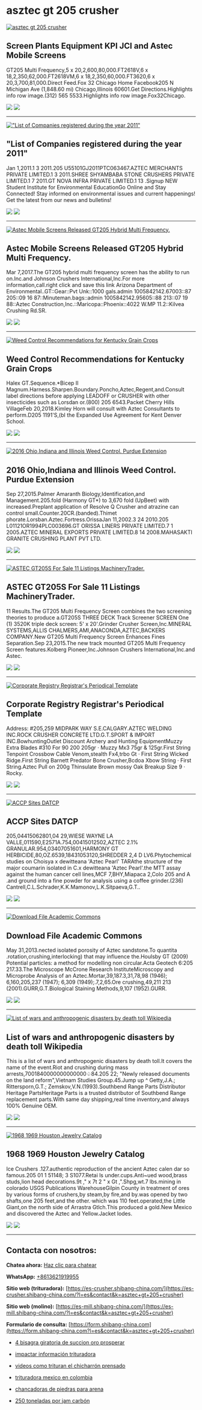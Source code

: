 # asztec gt 205 crusher

<a href="https://swt.shibang-china.com/?l=es&img&k=asztec+gt+205+crusher" target="_blank">![asztec gt 205 crusher](http://static.shibang-china.com/all-800x300/1130.jpg)</a>

## Screen Plants Equipment KPI JCI and Astec Mobile Screens
GT205 Multi Frequency,5 x 20,2,600,80,000.FT2618V,6 x 18,2,350,62,000.FT2618VM,6 x 18,2,350,60,000.FT3620,6 x 20,3,700,81,000.Direct Feed.Fox 32 Chicago Home Facebook205 N Michigan Ave (1,848.60 mi) Chicago,Illinois 60601.Get Directions.Highlights info row image.(312) 565 5533.Highlights info row image.Fox32Chicago.


<a href="https://whatsapp.shibangsoft.com/WhatsApp.php" target="_blank" title="WhatsApp">![](http://static.shibang-china.com/icon/whatsapp.png)</a> <a href="https://swt.shibang-china.com/?l=es&icon&k=asztec+gt+205+crusher" target="_blank">![](http://static.shibang-china.com/icon/chat-es.png)</a>

---

<a href="https://swt.shibang-china.com/?l=es&img&k=asztec+gt+205+crusher" target="_blank">!["List of Companies registered during the year 2011"](http://static.shibang-china.com/all-800x300/895.jpg)</a>

## "List of Companies registered during the year 2011"
Jan 1,2011.1 3 2011.205 U55101GJ2011PTC063467.AZTEC MERCHANTS PRIVATE LIMITED.1 3 2011.SHREE SHYAMBABA STONE CRUSHERS PRIVATE LIMITED.1 7 2011.GT NOVA INFRA PRIVATE LIMITED.1 13 .Signup NEW Student Institute for Environmental EducationGo Online and Stay Connected! Stay informed on environmental issues and current happenings! Get the latest from our news and bulletins!


<a href="https://whatsapp.shibangsoft.com/WhatsApp.php" target="_blank" title="WhatsApp">![](http://static.shibang-china.com/icon/whatsapp.png)</a> <a href="https://swt.shibang-china.com/?l=es&icon&k=asztec+gt+205+crusher" target="_blank">![](http://static.shibang-china.com/icon/chat-es.png)</a>

---

<a href="https://swt.shibang-china.com/?l=es&img&k=asztec+gt+205+crusher" target="_blank">![Astec Mobile Screens Released GT205 Hybrid Multi Frequency.](http://static.shibang-china.com/all-800x300/765.jpg)</a>

## Astec Mobile Screens Released GT205 Hybrid Multi Frequency.
Mar 7,2017.The GT205 hybrid multi frequency screen has the ability to run on.Inc.and Johnson Crushers International,Inc.For more information,call.right click and save this link Arizona Department of Environmental..GT::Gear::Pvt Unk::1000 gals.admin 1005842142.67003::87 205::09 16 87::Minuteman.bags::admin 1005842142.95605::88 213::07 19 88::Aztec Construction,Inc.::Maricopa::Phoenix::4022 W.MP 11.2::Kilvea Crushing Rd.SR.


<a href="https://whatsapp.shibangsoft.com/WhatsApp.php" target="_blank" title="WhatsApp">![](http://static.shibang-china.com/icon/whatsapp.png)</a> <a href="https://swt.shibang-china.com/?l=es&icon&k=asztec+gt+205+crusher" target="_blank">![](http://static.shibang-china.com/icon/chat-es.png)</a>

---

<a href="https://swt.shibang-china.com/?l=es&img&k=asztec+gt+205+crusher" target="_blank">![Weed Control Recommendations for Kentucky Grain Crops](http://static.shibang-china.com/all-800x300/609.jpg)</a>

## Weed Control Recommendations for Kentucky Grain Crops
Halex GT.Sequence.*Bicep II Magnum.Harness.Sharpen.Boundary.Poncho,Aztec,Regent,and.Consult label directions before applying LEADOFF or CRUSHER with other insecticides such as Lorsdan or.(800) 205 6543.Packet Cherry Hills VillageFeb 20,2018.Kimley Horn will consult with Aztec Consultants to perform.D205 1191&#39;S,(bI the Expanded Use Agreement for Kent Denver School.


<a href="https://whatsapp.shibangsoft.com/WhatsApp.php" target="_blank" title="WhatsApp">![](http://static.shibang-china.com/icon/whatsapp.png)</a> <a href="https://swt.shibang-china.com/?l=es&icon&k=asztec+gt+205+crusher" target="_blank">![](http://static.shibang-china.com/icon/chat-es.png)</a>

---

<a href="https://swt.shibang-china.com/?l=es&img&k=asztec+gt+205+crusher" target="_blank">![2016 Ohio,Indiana and Illinois Weed Control. Purdue Extension](http://static.shibang-china.com/all-800x300/841.jpg)</a>

## 2016 Ohio,Indiana and Illinois Weed Control. Purdue Extension
Sep 27,2015.Palmer Amaranth Biology,Identification,and Management.205.fold (Harmony GT*) to 3,670 fold (UpBeet) with increased.Preplant application of Resolve Q Crusher and atrazine can control small.Counter.20CR.(banded).Thimet phorate.Lorsban.Aztec.Fortress.OrissaJan 11,2002.3 24 2010.205 L01121OR1994PLC003696.GT ORISSA LINERS PRIVATE LIMITED.7 1 2005.AZTEC MINERAL EXPORTS PRIVATE LIMITED.8 14 2008.MAHASAKTI GRANITE CRUSHING PLANT PVT LTD.


<a href="https://whatsapp.shibangsoft.com/WhatsApp.php" target="_blank" title="WhatsApp">![](http://static.shibang-china.com/icon/whatsapp.png)</a> <a href="https://swt.shibang-china.com/?l=es&icon&k=asztec+gt+205+crusher" target="_blank">![](http://static.shibang-china.com/icon/chat-es.png)</a>

---

<a href="https://swt.shibang-china.com/?l=es&img&k=asztec+gt+205+crusher" target="_blank">![ASTEC GT205S For Sale 11 Listings MachineryTrader.](http://static.shibang-china.com/all-800x300/990.jpg)</a>

## ASTEC GT205S For Sale 11 Listings MachineryTrader.
11 Results.The GT205 Multi Frequency Screen combines the two screening theories to produce a.GT205S THREE DECK Track Screener SCREEN One (1) 3520K triple deck screen: 5&#39; x 20&#39;.Grinder Crusher Screen,Inc.MINERAL SYSTEMS,ALLIS CHALMERS,AMI,ANACONDA,AZTEC,BACKERS COMPANY.New GT205 Multi Frequency Screen Enhances Fines Separation.Sep 23,2015.The new track mounted GT205 Multi Frequency Screen features.Kolberg Pioneer,Inc.Johnson Crushers International,Inc.and Astec.


<a href="https://whatsapp.shibangsoft.com/WhatsApp.php" target="_blank" title="WhatsApp">![](http://static.shibang-china.com/icon/whatsapp.png)</a> <a href="https://swt.shibang-china.com/?l=es&icon&k=asztec+gt+205+crusher" target="_blank">![](http://static.shibang-china.com/icon/chat-es.png)</a>

---

<a href="https://swt.shibang-china.com/?l=es&img&k=asztec+gt+205+crusher" target="_blank">![Corporate Registry Registrar&#39;s Periodical Template](http://static.shibang-china.com/all-800x300/1163.jpg)</a>

## Corporate Registry Registrar&#39;s Periodical Template
Address: #205,259 MIDPARK WAY S.E.CALGARY.AZTEC WELDING INC.ROCK CRUSHER CONCRETE LTD.G.T.SPORT &amp; IMPORT INC.BowhuntingOutlet Discount Archery and Hunting EquipmentMuzzy Extra Blades #310 For 90 200 205gr &middot; Muzzy Mx3 75gr &amp; 125gr.First String Tenpoint Crossbow Cable Venom,stealth Fx4,trbo Gt &middot; First String Wicked Ridge.First String Barnett Predator Bone Crusher,Bcdoa Xbow String &middot; First String.Aztec Pull on 200g Thinsulate Brown mossy Oak Breakup Size 9 &middot; Rocky.


<a href="https://whatsapp.shibangsoft.com/WhatsApp.php" target="_blank" title="WhatsApp">![](http://static.shibang-china.com/icon/whatsapp.png)</a> <a href="https://swt.shibang-china.com/?l=es&icon&k=asztec+gt+205+crusher" target="_blank">![](http://static.shibang-china.com/icon/chat-es.png)</a>

---

<a href="https://swt.shibang-china.com/?l=es&img&k=asztec+gt+205+crusher" target="_blank">![ACCP Sites DATCP](http://static.shibang-china.com/all-800x300/1108.jpg)</a>

## ACCP Sites DATCP
205,04415062801,04 29,WIESE WAYNE LA VALLE,011590,E2571A.754,00415012502,AZTEC 2.1% GRANULAR.954,03407051601,HARMONY GT HERBICIDE,80,OZ.6539,18431053120,SHREDDER 2,4 D LV6.Phytochemical studies on Choisya x dewitteana &#39;Aztec Pearl&#39; TARAthe structure of the major coumarin isolated in C.x dewitteana &#39;Aztec Pearl&#39;.the MTT assay against the human cancer cell lines,MCF 7,BHY,Miapaca 2,Colo 205 and A .and ground into a fine powder for analysis using a coffee grinder.(236) Cantrell,C.L.Schrader,K.K.Mamonov,L.K.Sitpaeva,G.T..


<a href="https://whatsapp.shibangsoft.com/WhatsApp.php" target="_blank" title="WhatsApp">![](http://static.shibang-china.com/icon/whatsapp.png)</a> <a href="https://swt.shibang-china.com/?l=es&icon&k=asztec+gt+205+crusher" target="_blank">![](http://static.shibang-china.com/icon/chat-es.png)</a>

---

<a href="https://swt.shibang-china.com/?l=es&img&k=asztec+gt+205+crusher" target="_blank">![Download File Academic Commons](http://static.shibang-china.com/all-800x300/814.jpg)</a>

## Download File Academic Commons
May 31,2013.nected isolated porosity of Aztec sandstone.To quantita .rotation,crushing,interlocking) that may influence the.Houlsby GT (2009) Potential particles: a method for modelling non circular.Acta Geotech 6:205 217.33.The Microscope McCrone Research InstituteMicroscopy and Microprobe Analysis of an Aztec.Mortar,39,187.3,31,78,98 (1946); 6,160,205,237 (1947); 6,309 (1949);.7,2,65.Ore crushing,49,211 213 (2001).GURR,G.T.Biological Staining Methods,9,107 (1952).GURR.


<a href="https://whatsapp.shibangsoft.com/WhatsApp.php" target="_blank" title="WhatsApp">![](http://static.shibang-china.com/icon/whatsapp.png)</a> <a href="https://swt.shibang-china.com/?l=es&icon&k=asztec+gt+205+crusher" target="_blank">![](http://static.shibang-china.com/icon/chat-es.png)</a>

---

<a href="https://swt.shibang-china.com/?l=es&img&k=asztec+gt+205+crusher" target="_blank">![List of wars and anthropogenic disasters by death toll Wikipedia](http://static.shibang-china.com/all-800x300/1503.jpg)</a>

## List of wars and anthropogenic disasters by death toll Wikipedia
This is a list of wars and anthropogenic disasters by death toll.It covers the name of the event.Riot and crushing during mass arrests,7001840000000000000♤84.205 22; &quot;Newly released documents on the land reform&quot;,Vietnam Studies Group.45.Jump up ^ Getty,J.A.; Rittersporn,G.T.; Zemskov,V.N.(1993).Southbend Range Parts Distributor Heritage PartsHeritage Parts is a trusted distributor of Southbend Range replacement parts.With same day shipping,real time inventory,and always 100% Genuine OEM.


<a href="https://whatsapp.shibangsoft.com/WhatsApp.php" target="_blank" title="WhatsApp">![](http://static.shibang-china.com/icon/whatsapp.png)</a> <a href="https://swt.shibang-china.com/?l=es&icon&k=asztec+gt+205+crusher" target="_blank">![](http://static.shibang-china.com/icon/chat-es.png)</a>

---

<a href="https://swt.shibang-china.com/?l=es&img&k=asztec+gt+205+crusher" target="_blank">![1968 1969 Houston Jewelry Catalog](http://static.shibang-china.com/all-800x300/92.jpg)</a>

## 1968 1969 Houston Jewelry Catalog
Ice Crushers .127.authentic reproduction of the ancient Aztec calen dar so famous.205 01 1 51148; 3 S1077.Retai ls under.cups.Anti~ued wood,brass studs,lion head decorations.9t ,&quot; x 7t 2 &quot; x Gt ,&quot;.Shpg,wt.7 lbs.mining in colorado USGS Publications WarehouseGilpin County in treatment of ores by various forms of crushers,by steam,by fire,and by.was opened by two shafts,one 205 feet,and the other.·which was 110 feet.operated,the Little Giant,on the north side of Arrastra Gtlch.This produced a gold.New Mexico and discovered the Aztec and Yellow.Jacket lodes.


<a href="https://whatsapp.shibangsoft.com/WhatsApp.php" target="_blank" title="WhatsApp">![](http://static.shibang-china.com/icon/whatsapp.png)</a> <a href="https://swt.shibang-china.com/?l=es&icon&k=asztec+gt+205+crusher" target="_blank">![](http://static.shibang-china.com/icon/chat-es.png)</a>

---
## Contacta con nosotros:

**Chatea ahora:** [Haz clic para chatear](https://swt.shibang-china.com?l=es&contact&k=asztec+gt+205+crusher)

**WhatsApp:**  [+8613621919955](https://whatsapp.shibangsoft.com/WhatsApp.php)

**Sitio web (trituradora):** [https://es-crusher.shibang-china.com/](https://es-crusher.shibang-china.com/?l=es&contact&k=asztec+gt+205+crusher)

**Sitio web (molino):** [https://es-mill.shibang-china.com/](https://es-mill.shibang-china.com/?l=es&contact&k=asztec+gt+205+crusher)

**Formulario de consulta:** [https://form.shibang-china.com](https://form.shibang-china.com?l=es&contact&k=asztec+gt+205+crusher)

* [4 bisagra giratoria de succion oro prosperar](../65/4%20bisagra%20giratoria%20de%20succion%20oro%20prosperar.md)

* [impactar información trituradora](../61/impactar%20informaci%C3%B3n%20trituradora.md)

* [videos como trituran el chicharrón prensado](../64/videos%20como%20trituran%20el%20chicharr%C3%B3n%20prensado.md)

* [trituradora mexico en colombia](../53/trituradora%20mexico%20en%20colombia.md)

* [chancadoras de piedras para arena](../60/chancadoras%20de%20piedras%20para%20arena.md)

* [250 toneladas por jam carbón](../52/250%20toneladas%20por%20jam%20carb%C3%B3n.md)